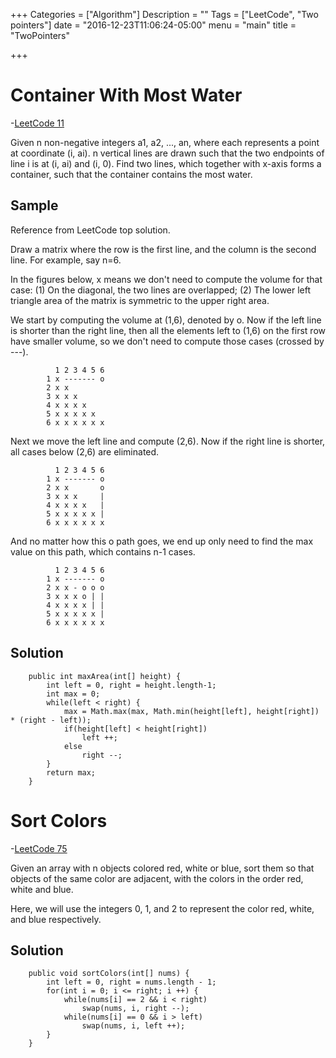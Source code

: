 +++
Categories = ["Algorithm"]
Description = ""
Tags = ["LeetCode", "Two pointers"]
date = "2016-12-23T11:06:24-05:00"
menu = "main"
title = "TwoPointers"

+++

# Container With Most Water

-[LeetCode 11](https://leetcode.com/problems/container-with-most-water/)

Given n non-negative integers a1, a2, ..., an, where each represents a point at coordinate (i, ai). n vertical lines are drawn such that the two endpoints of line i is at (i, ai) and (i, 0). Find two lines, which together with x-axis forms a container, such that the container contains the most water.

## Sample
Reference from LeetCode top solution.

Draw a matrix where the row is the first line, and the column is the second line. For example, say n=6.

In the figures below, x means we don't need to compute the volume for that case: (1) On the diagonal, the two lines are overlapped; (2) The lower left triangle area of the matrix is symmetric to the upper right area.

We start by computing the volume at (1,6), denoted by o. Now if the left line is shorter than the right line, then all the elements left to (1,6) on the first row have smaller volume, so we don't need to compute those cases (crossed by ---).

```
		  1 2 3 4 5 6
		1 x ------- o
		2 x x
		3 x x x 
		4 x x x x
		5 x x x x x
		6 x x x x x x
```

Next we move the left line and compute (2,6). Now if the right line is shorter, all cases below (2,6) are eliminated.

```
		  1 2 3 4 5 6
		1 x ------- o
		2 x x       o
		3 x x x     |
		4 x x x x   |
		5 x x x x x |
		6 x x x x x x

```

And no matter how this o path goes, we end up only need to find the max value on this path, which contains n-1 cases.

```
		  1 2 3 4 5 6
		1 x ------- o
		2 x x - o o o
		3 x x x o | |
		4 x x x x | |
		5 x x x x x |
		6 x x x x x x
```
## Solution
```
    public int maxArea(int[] height) {
        int left = 0, right = height.length-1;
        int max = 0;
        while(left < right) {
            max = Math.max(max, Math.min(height[left], height[right]) * (right - left));
            if(height[left] < height[right])
                left ++;
            else 
                right --;
        }
        return max;
    }
```

# Sort Colors
-[LeetCode 75](https://leetcode.com/problems/sort-colors/)

Given an array with n objects colored red, white or blue, sort them so that objects of the same color are adjacent, with the colors in the order red, white and blue.

Here, we will use the integers 0, 1, and 2 to represent the color red, white, and blue respectively.

## Solution

```
    public void sortColors(int[] nums) {
        int left = 0, right = nums.length - 1;
        for(int i = 0; i <= right; i ++) {
            while(nums[i] == 2 && i < right)
                swap(nums, i, right --);
            while(nums[i] == 0 && i > left) 
                swap(nums, i, left ++);
        }
    }
```


